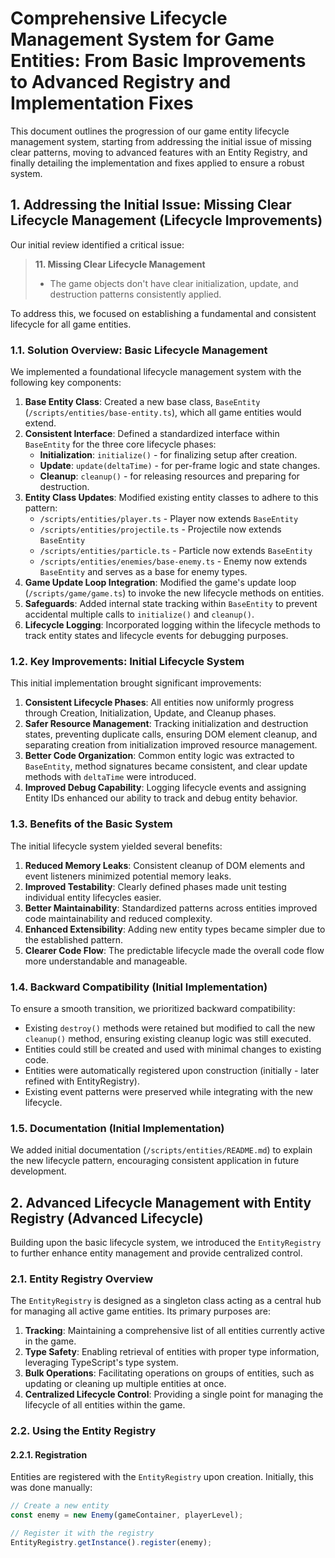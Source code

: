 # Comprehensive Lifecycle Management System for Game Entities: From Basic Improvements to Advanced Registry and Implementation Fixes

This document outlines the progression of our game entity lifecycle management system, starting from addressing the initial issue of missing clear patterns, moving to advanced features with an Entity Registry, and finally detailing the implementation and fixes applied to ensure a robust system.

## 1. Addressing the Initial Issue: Missing Clear Lifecycle Management (Lifecycle Improvements)

Our initial review identified a critical issue:

> **11. Missing Clear Lifecycle Management**
> - The game objects don't have clear initialization, update, and destruction patterns consistently applied.

To address this, we focused on establishing a fundamental and consistent lifecycle for all game entities.

### 1.1. Solution Overview: Basic Lifecycle Management

We implemented a foundational lifecycle management system with the following key components:

1. **Base Entity Class**: Created a new base class, `BaseEntity` (`/scripts/entities/base-entity.ts`), which all game entities would extend.
2. **Consistent Interface**: Defined a standardized interface within `BaseEntity` for the three core lifecycle phases:
    - **Initialization**: `initialize()` - for finalizing setup after creation.
    - **Update**: `update(deltaTime)` - for per-frame logic and state changes.
    - **Cleanup**: `cleanup()` - for releasing resources and preparing for destruction.
3. **Entity Class Updates**: Modified existing entity classes to adhere to this pattern:
    - `/scripts/entities/player.ts` - Player now extends `BaseEntity`
    - `/scripts/entities/projectile.ts` - Projectile now extends `BaseEntity`
    - `/scripts/entities/particle.ts` - Particle now extends `BaseEntity`
    - `/scripts/entities/enemies/base-enemy.ts` - Enemy now extends `BaseEntity` and serves as a base for enemy types.
4. **Game Update Loop Integration**: Modified the game's update loop (`/scripts/game/game.ts`) to invoke the new lifecycle methods on entities.
5. **Safeguards**: Added internal state tracking within `BaseEntity` to prevent accidental multiple calls to `initialize()` and `cleanup()`.
6. **Lifecycle Logging**: Incorporated logging within the lifecycle methods to track entity states and lifecycle events for debugging purposes.

### 1.2. Key Improvements: Initial Lifecycle System

This initial implementation brought significant improvements:

1. **Consistent Lifecycle Phases**: All entities now uniformly progress through Creation, Initialization, Update, and Cleanup phases.
2. **Safer Resource Management**:  Tracking initialization and destruction states, preventing duplicate calls, ensuring DOM element cleanup, and separating creation from initialization improved resource management.
3. **Better Code Organization**: Common entity logic was extracted to `BaseEntity`, method signatures became consistent, and clear update methods with `deltaTime` were introduced.
4. **Improved Debug Capability**: Logging lifecycle events and assigning Entity IDs enhanced our ability to track and debug entity behavior.

### 1.3. Benefits of the Basic System

The initial lifecycle system yielded several benefits:

1. **Reduced Memory Leaks**: Consistent cleanup of DOM elements and event listeners minimized potential memory leaks.
2. **Improved Testability**: Clearly defined phases made unit testing individual entity lifecycles easier.
3. **Better Maintainability**: Standardized patterns across entities improved code maintainability and reduced complexity.
4. **Enhanced Extensibility**: Adding new entity types became simpler due to the established pattern.
5. **Clearer Code Flow**:  The predictable lifecycle made the overall code flow more understandable and manageable.

### 1.4. Backward Compatibility (Initial Implementation)

To ensure a smooth transition, we prioritized backward compatibility:

- Existing `destroy()` methods were retained but modified to call the new `cleanup()` method, ensuring existing cleanup logic was still executed.
- Entities could still be created and used with minimal changes to existing code.
- Entities were automatically registered upon construction (initially - later refined with EntityRegistry).
- Existing event patterns were preserved while integrating with the new lifecycle.

### 1.5. Documentation (Initial Implementation)

We added initial documentation (`/scripts/entities/README.md`) to explain the new lifecycle pattern, encouraging consistent application in future development.

## 2. Advanced Lifecycle Management with Entity Registry (Advanced Lifecycle)

Building upon the basic lifecycle system, we introduced the `EntityRegistry` to further enhance entity management and provide centralized control.

### 2.1. Entity Registry Overview

The `EntityRegistry` is designed as a singleton class acting as a central hub for managing all active game entities. Its primary purposes are:

1. **Tracking**: Maintaining a comprehensive list of all entities currently active in the game.
2. **Type Safety**: Enabling retrieval of entities with proper type information, leveraging TypeScript's type system.
3. **Bulk Operations**: Facilitating operations on groups of entities, such as updating or cleaning up multiple entities at once.
4. **Centralized Lifecycle Control**: Providing a single point for managing the lifecycle of all entities within the game.

### 2.2. Using the Entity Registry

#### 2.2.1. Registration

Entities are registered with the `EntityRegistry` upon creation. Initially, this was done manually:

```typescript
// Create a new entity
const enemy = new Enemy(gameContainer, playerLevel);

// Register it with the registry
EntityRegistry.getInstance().register(enemy);